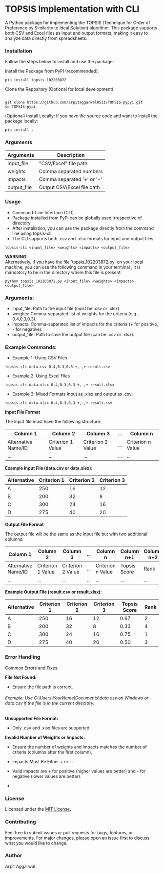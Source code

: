 # TOPSIS Implementation with CLI
A Python package for implementing the TOPSIS (Technique for Order of Preference by Similarity to Ideal Solution) algorithm. This package supports both CSV and Excel files as input and output formats, making it easy to analyze data directly from spreadsheets.

### Installation
Follow the steps below to install and use the package:  

Install the Package from PyPI (recommended):


```
pip install topsis_102203872
```

Clone the Repository (Optional for local development):


```

git clone https://github.com/arpitaggarwal0511/TOPSIS-pypyi.git
cd TOPSIS-pypi
```

(Optional) Install Locally: If you have the source code and want to install the package locally:

```
pip install .
```

### Arguments
| Arguments | Description |
|------------| -----------------|
| input_file |  "CSV/Excel" file path |
| weights | Comma separated numbers |
| impacts | Comma separated '+' or '-' |
| output_file | Output CSV/Excel file path |

### Usage
- Command-Line Interface (CLI)
- Package installed from PyPi can be globally used irrespective of directory
- After installation, you can use the package directly from the command line using topsis-cli. 
- The CLI supports both .csv and .xlsx formats for input and output files.

```
topsis-cli <input_file> <weights> <impacts> <output_file>
```
**WARNING**  :  
Alternatively, if you have the file 'topsis_102203872.py' on your local machine, you can use the following command in your terminal , it is mandatory to be in the directory where this file is present:

```
python topsis_102203872.py <input_file> <weights> <impacts> <output_file>
```



### Arguments:
- input_file: Path to the input file (must be .csv or .xlsx).
- weights: Comma-separated list of weights for the criteria (e.g., 0.4,0.3,0.3).
- impacts: Comma-separated list of impacts for the criteria (+ for positive, - for negative).
- output_file: Path to save the output file (can be .csv or .xlsx).
### Example Commands:
- Example 1: Using CSV Files

```
topsis-cli data.csv 0.4,0.3,0.3 +,-,+ result.csv
```
- Example 2: Using Excel Files


```
topsis-cli data.xlsx 0.4,0.3,0.3 +,-,+ result.xlsx
```
- Example 3: Mixed Formats
Input as .xlsx and output as .csv:


```
topsis-cli data.xlsx 0.4,0.3,0.3 +,-,+ result.csv
```
**Input File Format**

The input file must have the following structure:

| Column 1 | Column 2 | Column 3 | ... | Column n |
|---|---|---|---|---|
| Alternative Name/ID | Criterion 1 Value | Criterion 2 Value | ... | Criterion n Value | 
| ... | ... | ... | ... | ... |

**Example Input File (data.csv or data.xlsx):**

| Alternative | Criterion 1 | Criterion 2 | Criterion 3 |
|---|---|---|---|
| A | 250 | 16 | 12 |
| B | 200 | 32 | 8 |
| C | 300 | 24 | 16 |
| D | 275 | 40 | 20 |

**Output File Format**

The output file will be the same as the input file but with two additional columns:

| Column 1 | Column 2 | Column 3 | ... | Column n | Column n+1 | Column n+2 |
|---|---|---|---|---|---|---|
| Alternative Name/ID | Criterion 1 Value | Criterion 2 Value | ... | Criterion n Value | Topsis Score | Rank |
| ... | ... | ... | ... | ... | ... | ... |

**Example Output File (result.csv or result.xlsx):**

| Alternative | Criterion 1 | Criterion 2 | Criterion 3 | Topsis Score | Rank |
|---|---|---|---|---|---|
| A | 250 | 16 | 12 | 0.67 | 2 |
| B | 200 | 32 | 8 | 0.33 | 4 |
| C | 300 | 24 | 16 | 0.75 | 1 |
| D | 275 | 40 | 20 | 0.50 | 3 | 

### Error Handling
Common Errors and Fixes:

__File Not Found:__

- Ensure the file path is correct.
 ###### Example: Use C:\\Users\\YourName\\Documents\\data.csv on Windows or data.csv if the file is in the current directory.

__Unsupported File Format:__

- Only .csv and .xlsx files are supported.

__Invalid Number of Weights or Impacts:__

- Ensure the number of weights and impacts matches the number of criteria (columns after the first column).
- Impacts Must Be Either + or -:

- Valid impacts are + for positive (higher values are better) and - for negative (lower values are better).
- 
### License
Licensed under the [MIT License](https://github.com/arpitaggarwal0511/TOPSIS-pypyi/blob/main/LICENSE.txt). 


### Contributing
Feel free to submit issues or pull requests for bugs, features, or improvements. For major changes, please open an issue first to discuss what you would like to change.

### Author
Arpit Aggarwal
